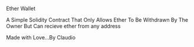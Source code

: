 Ether Wallet

A Simple Solidity Contract That Only Allows Ether To Be Withdrawn By The Owner But Can recieve ether from any address

Made with Love...By Claudio
